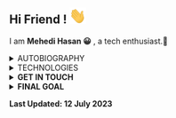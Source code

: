 ## Hi Friend ! <img src="https://raw.githubusercontent.com/Mehedi-MHS/Mehedi-MHS/main/wave.gif" width="30px">

<p> I am <strong>Mehedi Hasan 😀</strong> , a tech enthusiast.🌼</p>
<details>
 <summary> AUTOBIOGRAPHY</summary>
 <ul>
  <li>Started my journey after passing HSC exam from department of science.</li>
  <li>Started programming with <strong>C</strong>.</li>
  <li>Then <strong>JavaScript</strong> and <strong>PHP</strong> as scripting language.</li>
  <li>Now focusing on <strong>Nodejs</strong> and <strong>Express</strong> framework.</li>
</details>
<details>
 <summary>TECHNOLOGIES</summary>
 <ul>
  <li><strong>Frontend</strong><br>
 HTML😂,CSS, JAVASCRIPT, BOOTSTRAP, JQUERY,LESS.js,JSON,REACTJS,TailwindCSS and plugins.<br>
    <img src="https://img.shields.io/badge/-HTML5-white?style=plastic&logo=html5" width="100px">
  <img src="https://img.shields.io/badge/-BOOTSTRAP-white?style=plastic&logo=bootstrap" width="130px">
    <img src="https://img.shields.io/badge/-JavaScript-black?style=plastic&logo=javascript" width="130px">
     <img src="https://img.shields.io/badge/-jQuery-SteelBlue?style=plastic&logo=jQuery" width="130px">
     <img src="https://img.shields.io/badge/-CSS-black?style=plastic&logo=CSS3" width="100px">
     <img src="https://img.shields.io/badge/-JSON-black?style=plastic&logo=json" width="130px">
     <img src="https://img.shields.io/badge/-ReactJs-black?style=plastic&logo=react" width="130px">
      <img src="https://img.shields.io/badge/-mui-black?style=plastic&logo=mui" width="130px">



</li>


  <li><strong>Backend</strong><br>
JAVASCRIPT,PHP,NODEJS, EXPRESSJS,SQL,Data structure(Basic) <br>
  <img src="https://img.shields.io/badge/-JavaScript-black?style=plastic&logo=javascript" width="130px">
   <img src="https://img.shields.io/badge/-Nodejs-black?style=plastic&logo=Node.js" width="130px">
   <img src="https://img.shields.io/badge/-PHP-black?style=plastic&logo=php" width="70px">

  <img src="https://img.shields.io/badge/-Express-black?style=plastic&logo=Express" width=130px>
   <img src="https://img.shields.io/badge/-SQL-black?style=plastic&logo=sql" width=70px>


</li>
  <li><strong>DATABASE</strong><br>MySQL,Mongodb<br>
  <img src="https://img.shields.io/badge/-MySQL-white?style=plastic&logo=mysql" width="100px">
   <img src="https://img.shields.io/badge/-MongoDB-white?style=plastic&logo=mongodb" width="100px">

</li>
  <li><strong>OTHER TECHNOLOGIES<br>
Linux,Git,NPM,SEO,CloudFlare(DNS)<br>
    <img src="https://img.shields.io/badge/-Linux-green?style=plastic&logo=linux&logoColor=black" width="100px">
      <img src="https://img.shields.io/badge/-Git-white?style=plastic&logo=git" width="80px">
     <img src="https://img.shields.io/badge/-NPM-black?style=plastic&logo=npm" width="100px">
      <img src="https://img.shields.io/badge/-SEO-black?style=plastic" width="70px">
     <img src="https://img.shields.io/badge/-CloudFlare-skyblue?style=plastic&logo=cloudflare" width="130px">
       
</li>
<li><strong>PROGRAMMING LANGUAGE</strong>
  <h4> C/C++</h4>
<br>
  <img src="https://img.shields.io/badge/-C/C++-blue?style=plastic&logo=C&logoColor=white"width=90>
</li>
</ul>
<br>

</details>

<details>
 <summary>GET IN TOUCH</summary>
 
  <a href="mailto:mehedishuvo685638@gmail.com"><img src="https://img.shields.io/badge/-gmail-red?style=plastic&logo=Gmail&logoColor=white"></a>
  <a href="https://quora.com/profile/Mehedi-Hasan-4725"><img src="https://img.shields.io/badge/-quora-white?style=plastic&logo=quora&logoColor=red"></a>
  <!--a href="https://www.facebook.com/profile.php?id=100051094778534 "><img src="https://img.shields.io/badge/-facebook-white?style=plastic&logo=facebook"></a-->
  <a href="https://twitter.com/_Mehedi_MHS"><img src="https://img.shields.io/badge/-twitter-white?style=plastic&logo=twitter"></a>
  <!--a href="https://linkedin.com/in/mehedi-mhs"><img src="https://img.shields.io/badge/-LinkedIn-blue?style=plastic&logo=LinkedIn"></a-->
   


</details>
 

 


<details>
 <summary>FINAL GOAL</summary>
 
  <ul>
    <p>To become a:</p>
    <li>Web & apps developer</a></li>
    <li>Competitive programmer</li>
    <li>Bringing some taste of AI and 3D graphics in the web</li>
  </ul>
</details>
 
<p>Last Updated: <strong>12 July 2023</strong></p>

